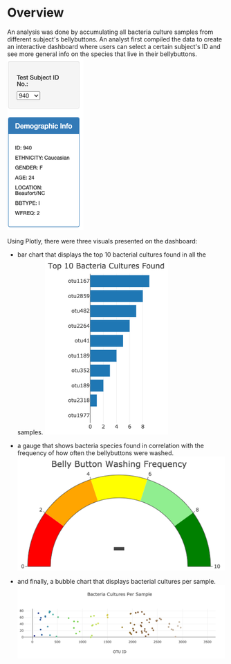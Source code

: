 # Overview
An analysis was done by accumulating all bacteria culture samples from different subject's bellybuttons. 
An analyst first compiled the data to create an interactive dashboard where users can select a certain subject's ID and see more general info on the species that live in their bellybuttons. 
![metadata](https://github.com/pratishthasingh1/bacteria_analysis/blob/main/metadata.png?raw=true)

Using Plotly, there were three visuals presented on the dashboard:
- bar chart that displays the top 10 bacterial cultures found in all the samples.
![bar](https://github.com/pratishthasingh1/bacteria_analysis/blob/main/barchart.png?raw=true)

- a gauge that shows bacteria species found in correlation with the frequency of how often the bellybuttons were washed. 
![gauge](https://github.com/pratishthasingh1/bacteria_analysis/blob/main/gauge.png?raw=true)

- and finally, a bubble chart that displays bacterial cultures per sample.
![bubble](https://github.com/pratishthasingh1/bacteria_analysis/blob/main/bubble.png?raw=true)
